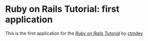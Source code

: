 # Ruby on Rails Tutorial: first application

This is the first application for the
[*Ruby on Rails Tutorial*](http://railstutorial.org/)
by [ctmdev](http://github.com/ctmdev)
